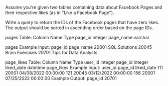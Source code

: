 Assume you're given two tables containing data about Facebook Pages and their respective likes (as in "Like a Facebook Page").

Write a query to return the IDs of the Facebook pages that have zero likes. The output should be sorted in ascending order based on the page IDs.

pages Table:
Column Name	Type
page_id	integer
page_name	varchar

pages Example Input:
page_id	page_name
20001	SQL Solutions
20045	Brain Exercises
20701	Tips for Data Analysts

page_likes Table:
Column Name	Type
user_id	integer
page_id	integer
liked_date	datetime
page_likes Example Input:
user_id	page_id	liked_date
111	20001	04/08/2022 00:00:00
121	20045	03/12/2022 00:00:00
156	20001	07/25/2022 00:00:00
Example Output:
page_id
20701
